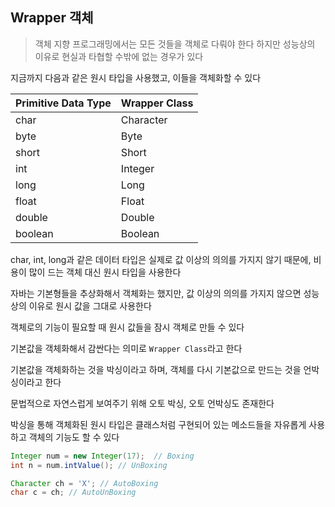 ## Wrapper 객체

> 객체 지향 프로그래밍에서는 모든 것들을 객체로 다뤄야 한다
> 하지만 성능상의 이유로 현실과 타협할 수밖에 없는 경우가 있다

지금까지 다음과 같은 원시 타입을 사용했고, 이들을 객체화할 수 있다

| Primitive Data Type | Wrapper Class |
|---------------------|---------------|
| char                | Character     |
| byte                | Byte          |
| short               | Short         |
| int                 | Integer       |
| long                | Long          |
| float               | Float         |
| double              | Double        |
| boolean             | Boolean       |

char, int, long과 같은 데이터 타입은 실제로 값 이상의 의의를 가지지 않기 때문에, 비용이 많이 드는 객체 대신 원시 타입을 사용한다

자바는 기본형들을 추상화해서 객체화는 했지만, 값 이상의 의의를 가지지 않으면 성능상의 이유로 원시 값을 그대로 사용한다

객체로의 기능이 필요할 때 원시 값들을 잠시 객체로 만들 수 있다

기본값을 객체화해서 감싼다는 의미로 `Wrapper Class`라고 한다

기본값을 객체화하는 것을 박싱이라고 하며, 객체를 다시 기본값으로 만드는 것을 언박싱이라고 한다

문법적으로 자연스럽게 보여주기 위해 오토 박싱, 오토 언박싱도 존재한다

박싱을 통해 객체화된 원시 타입은 클래스처럼 구현되어 있는 메소드들을 자유롭게 사용하고 객체의 기능도 할 수 있다

```java
Integer num = new Integer(17);  // Boxing
int n = num.intValue(); // UnBoxing

Character ch = 'X'; // AutoBoxing
char c = ch; // AutoUnBoxing
```

